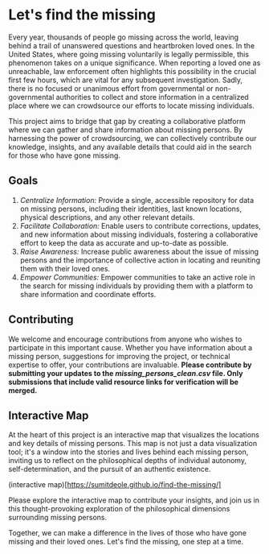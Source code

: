 # Let's find the missing

Every year, thousands of people go missing across the world, leaving behind a trail of unanswered questions and heartbroken loved ones. In the United States, where going missing voluntarily is legally permissible, this phenomenon takes on a unique significance. When reporting a loved one as unreachable, law enforcement often highlights this possibility in the crucial first few hours, which are vital for any subsequent investigation. Sadly, there is no focused or unanimous effort from governmental or non-governmental authorities to collect and store information in a centralized place where we can crowdsource our efforts to locate missing individuals.


This project aims to bridge that gap by creating a collaborative platform where we can gather and share information about missing persons. By harnessing the power of crowdsourcing, we can collectively contribute our knowledge, insights, and any available details that could aid in the search for those who have gone missing.


## Goals
1. *Centralize Information:* Provide a single, accessible repository for data on missing persons, including their identities, last known locations, physical descriptions, and any other relevant details.
2. *Facilitate Collaboration:* Enable users to contribute corrections, updates, and new information about missing individuals, fostering a collaborative effort to keep the data as accurate and up-to-date as possible.
3. *Raise Awareness:* Increase public awareness about the issue of missing persons and the importance of collective action in locating and reuniting them with their loved ones.
4. *Empower Communities:* Empower communities to take an active role in the search for missing individuals by providing them with a platform to share information and coordinate efforts.


## Contributing
We welcome and encourage contributions from anyone who wishes to participate in this important cause. Whether you have information about a missing person, suggestions for improving the project, or technical expertise to offer, your contributions are invaluable.
**Please contribute by submitting your updates to the *missing_persons_clean.csv* file. Only submissions that include valid resource links for verification will be merged.**


## Interactive Map
At the heart of this project is an interactive map that visualizes the locations and key details of missing persons. This map is not just a data visualization tool; it's a window into the stories and lives behind each missing person, inviting us to reflect on the philosophical depths of individual autonomy, self-determination, and the pursuit of an authentic existence.

(interactive map)[https://sumitdeole.github.io/find-the-missing/]

Please explore the interactive map to contribute your insights, and join us in this thought-provoking exploration of the philosophical dimensions surrounding missing persons.

Together, we can make a difference in the lives of those who have gone missing and their loved ones. Let's find the missing, one step at a time.
